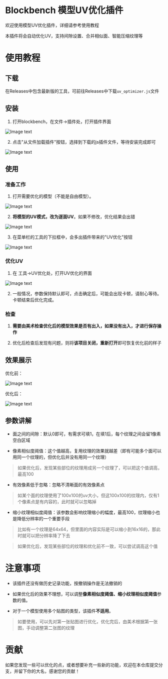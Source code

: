 # Blockbench 模型UV优化插件

欢迎使用模型UV优化插件，详细请参考使用教程

本插件将会自动优化UV，支持间隙设置、合并相似面、智能压缩纹理等

# 使用教程

## 下载

在Releases中包含最新版的工具，可前往Releases中下载```uv_optimizer.js```文件

## 安装

1.	打开blockbench，在文件->插件处，打开插件界面

![Image text](https://nie.res.netease.com/r/pic/20250507/39d03786-2587-4953-8094-e366dfbca73f.png)

2.	点击"从文件加载插件"按钮，选择到下载的js插件文件，等待安装完成即可

![Image text](https://nie.res.netease.com/r/pic/20250507/dfebe45a-ca18-496f-8c27-bb5aba2938f8.png)

## 使用

### 准备工作

1.	打开需要优化的模型（不能是自由模型）。

![Image text](https://nie.res.netease.com/r/pic/20250507/583089e1-fd05-4a97-b05d-c4712871f9f7.png)

2.	**将模型的UV模式，改为逐面UV**。如果不修改，优化结果会出错

![Image text](https://nie.res.netease.com/r/pic/20250507/5fd76a7f-34c4-4811-9bf6-ee39f8ae0e30.png)

3.	在菜单栏的工具的下拉框中，会多出插件带来的"UV优化"按钮

![Image text](https://nie.res.netease.com/r/pic/20250507/47427afe-8e57-4f22-8cb8-12dbee07b30a.png)

### 优化UV

1.	在 工具->UV优化处，打开UV优化的界面

![Image text](https://nie.res.netease.com/r/pic/20250507/f638bc69-6eaa-43d0-a46b-b614bacc9308.png)

2.	一般情况，参数保持默认即可，点击确定后，可能会出现卡顿，请耐心等待。卡顿结束后优化完成。

### 检查

1.	**需要由美术检查优化后的模型效果是否有出入，如果没有出入，才进行保存操作**

2.	优化后检查后发现有问题，则将**该项目关闭，重新打开**即可恢复优化前的样子

## 效果展示

优化前：

![Image text](https://nie.res.netease.com/r/pic/20250507/f4d6f85b-978c-45e5-982c-6f226fbcb9fd.png)

优化后：

![Image text](https://nie.res.netease.com/r/pic/20250507/74c7da24-1488-46eb-91a3-5ce2c61b0c10.png)

## 参数讲解

- 面之间的间隙：默认0即可，有需求可填1，在填1后，每个纹理之间会留1像素空白区域

- 像素相似度阈值：这个值越高，复用纹理的效果就越差（即有可能多个面可以用同一个纹理的，但优化后并没有用同一个纹理）

> 如果优化后，发现某些部位的纹理用成另一个纹理了，可以把这个值调高，最高100

- 有效像素低于忽略：忽略不清晰面的有效像素点

> 如某个面的纹理使用了100x100的uv大小，但这100x100的纹理内，仅有1个像素点是有内容的，此时就可以忽略掉

- 缩小纹理相似度阈值：该参数会影响纹理缩小的幅度，最高100，纹理缩小也是降低分辨率的一个重要手段

> 比如有一个纹理是64x64，但里面的内容实际是可以缩小到16x16的，那此时就可以把分辨率降了下去

> 如果优化后，发现某些部位的纹理和优化前不一致，可以尝试调高这个值

# 注意事项

- 该插件还没有做历史记录功能，按撤销操作是无法撤销的

- 如果优化后的效果不理想，可以调整**像素相似度阈值、缩小纹理相似度阈值**参数的值。

- 对于一个模型使用多个贴图的类型，该插件**不适用**。

> 如要使用，可以先对第一张贴图进行优化，优化完后，由美术根据第一张图，手动调整第二张图的纹理

# 贡献

如果您发现一些可以优化的点，或者想要补充一些新的功能，欢迎在本仓库提交分支，并留下你的大名，感谢您的贡献！
